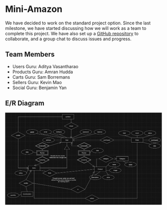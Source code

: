 # Mini-Amazon

We have decided to work on the standard project option. Since the last milestone, we have started discussing how we will work as a team to complete this project. We have also set up a [GitHub repository](https://github.com/Sam-B-Y/Mini-Amazon/) to collaborate, and a group chat to discuss issues and progress.

## Team Members

- Users Guru: Aditya Vasantharao
- Products Guru: Amran Hudda
- Carts Guru: Sam Borremans
- Sellers Guru: Kevin Mao
- Social Guru: Benjamin Yan

## E/R Diagram

![E/R Diagram](https://github.com/Sam-B-Y/Mini-Amazon/blob/main/pictures/ER.png)
